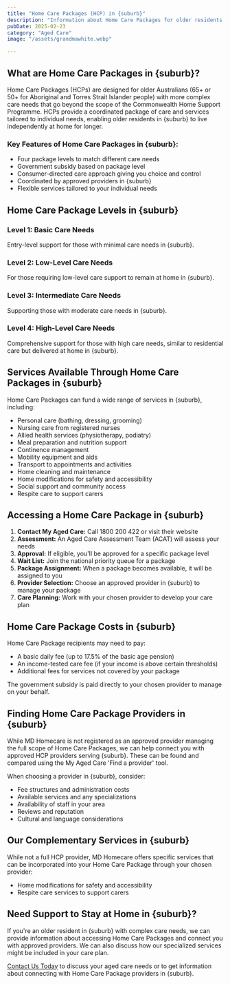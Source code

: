 ```yaml
---
title: "Home Care Packages (HCP) in {suburb}"
description: "Information about Home Care Packages for older residents in {suburb} needing coordinated care services to continue living independently at home."
pubDate: 2025-02-23
category: "Aged Care"
image: "/assets/grandmawhite.webp"

---
```


## What are Home Care Packages in {suburb}?

Home Care Packages (HCPs) are designed for older Australians (65+ or 50+ for Aboriginal and Torres Strait Islander people) with more complex care needs that go beyond the scope of the Commonwealth Home Support Programme. HCPs provide a coordinated package of care and services tailored to individual needs, enabling older residents in {suburb} to live independently at home for longer.

### Key Features of Home Care Packages in {suburb}:

- Four package levels to match different care needs
- Government subsidy based on package level
- Consumer-directed care approach giving you choice and control
- Coordinated by approved providers in {suburb}
- Flexible services tailored to your individual needs

## Home Care Package Levels in {suburb}

### Level 1: Basic Care Needs

Entry-level support for those with minimal care needs in {suburb}.

### Level 2: Low-Level Care Needs

For those requiring low-level care support to remain at home in {suburb}.

### Level 3: Intermediate Care Needs

Supporting those with moderate care needs in {suburb}.

### Level 4: High-Level Care Needs

Comprehensive support for those with high care needs, similar to residential care but delivered at home in {suburb}.

## Services Available Through Home Care Packages in {suburb}

Home Care Packages can fund a wide range of services in {suburb}, including:

- Personal care (bathing, dressing, grooming)
- Nursing care from registered nurses
- Allied health services (physiotherapy, podiatry)
- Meal preparation and nutrition support
- Continence management
- Mobility equipment and aids
- Transport to appointments and activities
- Home cleaning and maintenance
- Home modifications for safety and accessibility
- Social support and community access
- Respite care to support carers

## Accessing a Home Care Package in {suburb}

1. **Contact My Aged Care:** Call 1800 200 422 or visit their website
2. **Assessment:** An Aged Care Assessment Team (ACAT) will assess your needs
3. **Approval:** If eligible, you'll be approved for a specific package level
4. **Wait List:** Join the national priority queue for a package
5. **Package Assignment:** When a package becomes available, it will be assigned to you
6. **Provider Selection:** Choose an approved provider in {suburb} to manage your package
7. **Care Planning:** Work with your chosen provider to develop your care plan

## Home Care Package Costs in {suburb}

Home Care Package recipients may need to pay:

- A basic daily fee (up to 17.5% of the basic age pension)
- An income-tested care fee (if your income is above certain thresholds)
- Additional fees for services not covered by your package

The government subsidy is paid directly to your chosen provider to manage on your behalf.

## Finding Home Care Package Providers in {suburb}

While MD Homecare is not registered as an approved provider managing the full scope of Home Care Packages, we can help connect you with approved HCP providers serving {suburb}. These can be found and compared using the My Aged Care 'Find a provider' tool.

When choosing a provider in {suburb}, consider:
- Fee structures and administration costs
- Available services and any specializations
- Availability of staff in your area
- Reviews and reputation
- Cultural and language considerations

## Our Complementary Services in {suburb}

While not a full HCP provider, MD Homecare offers specific services that can be incorporated into your Home Care Package through your chosen provider:

- Home modifications for safety and accessibility
- Respite care services to support carers

## Need Support to Stay at Home in {suburb}?

If you're an older resident in {suburb} with complex care needs, we can provide information about accessing Home Care Packages and connect you with approved providers. We can also discuss how our specialized services might be included in your care plan.

[Contact Us Today](/contact) to discuss your aged care needs or to get information about connecting with Home Care Package providers in {suburb}. 